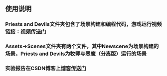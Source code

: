 ## 使用说明
### Priests and Devils文件夹包含了场景构建和编程代码，游戏运行视频链接：[视频传送门](https://www.ixigua.com/i6767177972064452622/)
### Assets->Scenes文件夹有两个文件，其中Newscene为场景构建的场景，Priests and Devils为牧师与恶魔（分离版）运行的场景

### 实验报告在CSDN博客上[博客传送门](https://blog.csdn.net/gzx1002/article/details/101156249)
